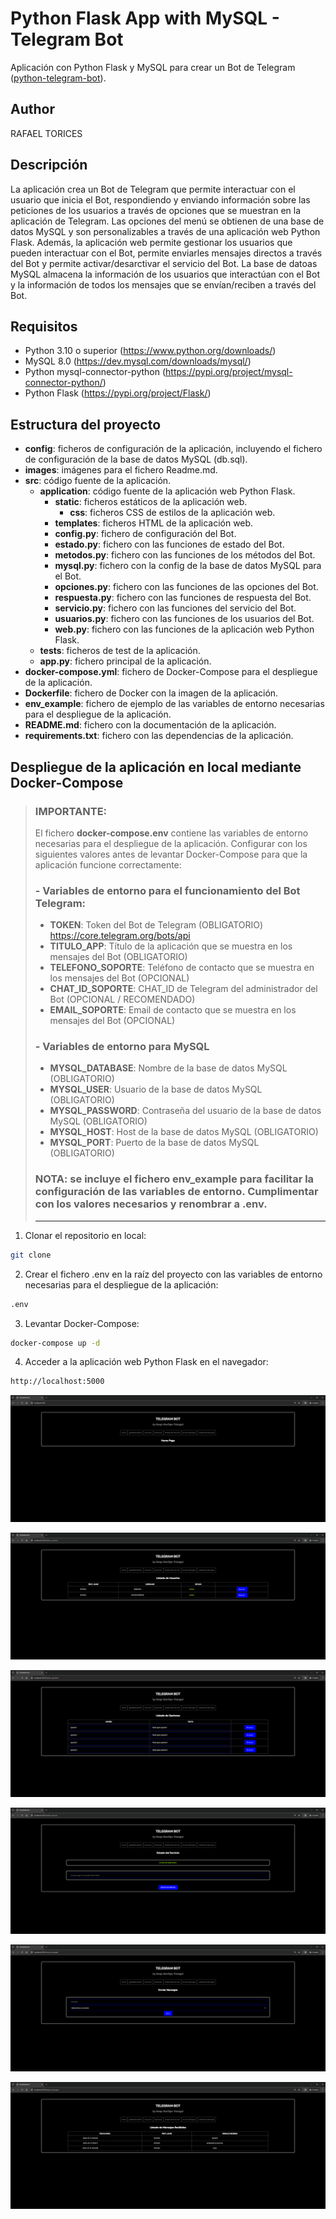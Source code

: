 # Python Flask App with MySQL - Telegram Bot

Aplicación con Python Flask y MySQL para crear un Bot de Telegram ([python-telegram-bot](https://core.telegram.org/bots/api)).

## Author

RAFAEL TORICES

## Descripción

La aplicación crea un Bot de Telegram que permite interactuar con el usuario que inicia el Bot, respondiendo y enviando información sobre las peticiones de los usuarios a través de opciones que se muestran en la aplicación de Telegram. Las opciones del menú se obtienen de una base de datos MySQL y son personalizables a través de una aplicación web Python Flask. Además, la aplicación web permite gestionar los usuarios que pueden interactuar con el Bot, permite enviarles mensajes directos a través del Bot y permite activar/desarctivar el servicio del Bot. La base de datoas MySQL almacena la información de los usuarios que interactúan con el Bot y la información de todos los mensajes que se envían/reciben a través del Bot.

## Requisitos

- Python 3.10 o superior (https://www.python.org/downloads/)
- MySQL 8.0 (https://dev.mysql.com/downloads/mysql/)
- Python mysql-connector-python (https://pypi.org/project/mysql-connector-python/)
- Python Flask (https://pypi.org/project/Flask/)

## Estructura del proyecto

- **config**: ficheros de configuración de la aplicación, incluyendo el fichero de configuración de la base de datos MySQL (db.sql).
- **images**: imágenes para el fichero Readme.md.
- **src**: código fuente de la aplicación.
  - **application**: código fuente de la aplicación web Python Flask.
    - **static**: ficheros estáticos de la aplicación web.
      - **css**: ficheros CSS de estilos de la aplicación web.
    - **templates**: ficheros HTML de la aplicación web.
    - **config.py**: fichero de configuración del Bot.
    - **estado.py**: fichero con las funciones de estado del Bot.
    - **metodos.py**: fichero con las funciones de los métodos del Bot.
    - **mysql.py**: fichero con la config de la base de datos MySQL para el Bot.
    - **opciones.py**: fichero con las funciones de las opciones del Bot.
    - **respuesta.py**: fichero con las funciones de respuesta del Bot.
    - **servicio.py**: fichero con las funciones del servicio del Bot.
    - **usuarios.py**: fichero con las funciones de los usuarios del Bot.
    - **web.py**: fichero con las funciones de la aplicación web Python Flask.
  - **tests**: ficheros de test de la aplicación.
  - **app.py**: fichero principal de la aplicación.
- **docker-compose.yml**: fichero de Docker-Compose para el despliegue de la aplicación.
- **Dockerfile**: fichero de Docker con la imagen de la aplicación.
- **env_example**: fichero de ejemplo de las variables de entorno necesarias para el despliegue de la aplicación.
- **README.md**: fichero con la documentación de la aplicación.
- **requirements.txt**: fichero con las dependencias de la aplicación.

## Despliegue de la aplicación en local mediante Docker-Compose

> ### **IMPORTANTE**:
>El fichero **docker-compose.env** contiene las variables de entorno necesarias para el despliegue de la aplicación. Configurar con los siguientes valores antes de levantar Docker-Compose para que la aplicación funcione correctamente:
> ### - Variables de entorno para el funcionamiento del Bot Telegram:
>   - **TOKEN**: Token del Bot de Telegram (OBLIGATORIO) https://core.telegram.org/bots/api
>   - **TITULO_APP**: Título de la aplicación que se muestra en los mensajes del Bot (OBLIGATORIO)
>   - **TELEFONO_SOPORTE**: Teléfono de contacto que se muestra en los mensajes del Bot (OPCIONAL)
>   - **CHAT_ID_SOPORTE**: CHAT_ID de Telegram del administrador del Bot (OPCIONAL / RECOMENDADO)
>   - **EMAIL_SOPORTE**: Email de contacto que se muestra en los mensajes del Bot (OPCIONAL)
> ### - Variables de entorno para MySQL
>   - **MYSQL_DATABASE**: Nombre de la base de datos MySQL (OBLIGATORIO)
>   - **MYSQL_USER**: Usuario de la base de datos MySQL (OBLIGATORIO)
>   - **MYSQL_PASSWORD**: Contraseña del usuario de la base de datos MySQL (OBLIGATORIO)
>   - **MYSQL_HOST**: Host de la base de datos MySQL (OBLIGATORIO)
>   - **MYSQL_PORT**: Puerto de la base de datos MySQL (OBLIGATORIO)
>
> ### **NOTA:** se incluye el fichero env_example para facilitar la configuración de las variables de entorno. Cumplimentar con los valores necesarios y renombrar a **.env**.
> ------

1. Clonar el repositorio en local:

```bash
git clone
```

2. Crear el fichero .env en la raíz del proyecto con las variables de entorno necesarias para el despliegue de la aplicación:

```bash
.env
```

3. Levantar Docker-Compose:

```bash
docker-compose up -d
```

4. Acceder a la aplicación web Python Flask en el navegador:

```bash
http://localhost:5000
```

![Alt text](images/image.png)

![Alt text](images/image-1.png)

![Alt text](images/image-2.png)

![Alt text](images/image-3.png)

![Alt text](images/image-4.png)

![Alt text](images/image-5.png)

